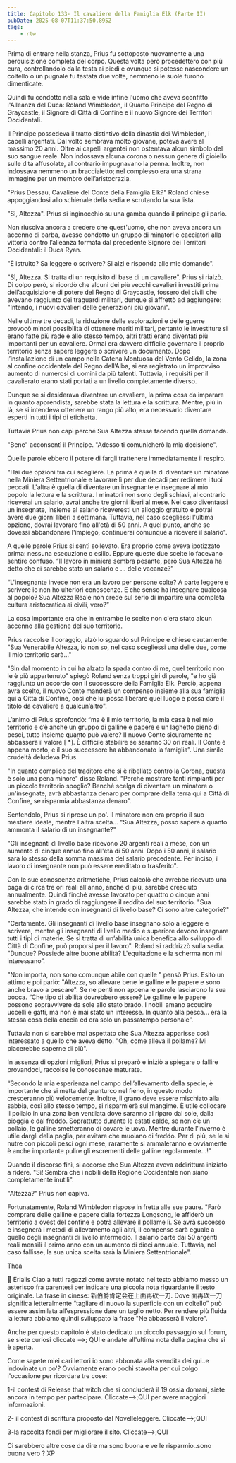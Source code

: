 ```yaml
---
title: Capitolo 133- Il cavaliere della Famiglia Elk (Parte II)
pubDate: 2025-08-07T11:37:50.895Z
tags:
    - rtw
---
```







Prima di entrare nella stanza, Prius fu sottoposto nuovamente a una perquisizione completa del corpo. Questa volta però procedettero con più cura, controllandolo dalla testa ai piedi e ovunque si potesse nascondere un coltello o un pugnale fu tastata due volte, nemmeno le suole furono dimenticate.


Quindi fu condotto nella sala e vide infine l'uomo che aveva sconfitto l'Alleanza del Duca: Roland Wimbledon, il Quarto Principe del Regno di Graycastle, il Signore di Città di Confine e il nuovo Signore dei Territori Occidentali.


Il Principe possedeva il tratto distintivo della dinastia dei Wimbledon, i capelli argentati. Dal volto sembrava molto giovane, poteva avere al massimo 20 anni. Oltre ai capelli argentei non ostentava alcun simbolo del suo sangue reale. Non indossava alcuna corona o nessun genere di gioiello sulle dita affusolate, al contrario impugnavano la penna. Inoltre, non indossava nemmeno un braccialetto; nel complesso era una strana immagine per un membro dell’aristocrazia.


"Prius Dessau, Cavaliere del Conte della Famiglia Elk?" Roland chiese appoggiandosi allo schienale della sedia e scrutando la sua lista.


"Sì, Altezza". Prius si inginocchiò su una gamba quando il principe gli parlò.


Non riusciva ancora a credere che quest'uomo, che non aveva ancora un accenno di barba, avesse condotto un gruppo di minatori e cacciatori alla vittoria contro l’alleanza formata dal precedente Signore dei Territori Occidentali: il Duca Ryan.


"È istruito? Sa leggere o scrivere? Si alzi e risponda alle mie domande".


"Sì, Altezza. Si tratta di un requisito di base di un cavaliere". Prius si rialzò. Di colpo però, si ricordò che alcuni dei più vecchi cavalieri investiti prima dell’acquisizione di potere del Regno di Graycastle, fossero dei civili che avevano raggiunto dei traguardi militari, dunque si affrettò ad aggiungere: "Intendo, i nuovi cavalieri delle generazioni più giovani".


Nelle ultime tre decadi, la riduzione delle esplorazioni e delle guerre provocò minori possibilità di ottenere meriti militari, pertanto le investiture si erano fatte più rade e allo stesso tempo, altri tratti erano diventati più importanti per un cavaliere.  Ormai era davvero difficile governare il proprio territorio senza sapere leggere o scrivere un documento.  Dopo l’installazione di un campo nella Catena Montuosa del Vento Gelido, la zona al confine occidentale del Regno dell’Alba, si era registrato un improvviso aumento di numerosi di uomini da più talenti. Tuttavia, i requisiti per il cavalierato erano stati portati a un livello completamente diverso.


Dunque se si desiderava diventare un cavaliere, la prima cosa da imparare in quanto apprendista, sarebbe stata la lettura e la scrittura. Mentre, più in là, se si intendeva ottenere un rango più alto, era necessario diventare esperti in tutti i tipi di etichetta.


Tuttavia Prius non capì perché Sua Altezza stesse facendo quella domanda.


"Bene" acconsentì il Principe. "Adesso ti comunicherò la mia decisione".


Quelle parole ebbero il potere di fargli trattenere immediatamente il respiro.


"Hai due opzioni tra cui scegliere. La prima è quella di diventare un minatore nella Miniera Settentrionale e lavorare lì per due decadi per redimere i tuoi peccati. L'altra è quella di diventare un insegnante e insegnare al mio popolo la lettura e la scrittura. I minatori non sono degli schiavi, al contrario riceverai un salario, avrai anche tre giorni liberi al mese. Nel caso diventassi un insegnate, insieme al salario riceveresti un alloggio gratuito e potrai avere due giorni liberi a settimana. Tuttavia, nel caso scegliessi l'ultima opzione, dovrai lavorare fino all'età di 50 anni. A quel punto, anche se dovessi abbandonare l'impiego, continuerai comunque a ricevere il salario".


A quelle parole Prius si sentì sollevato. Era proprio come aveva ipotizzato prima: nessuna esecuzione o esilio. Eppure queste due scelte lo facevano sentire confuso. “Il lavoro in miniera sembra pesante, però Sua Altezza ha detto che ci sarebbe stato un salario e … delle vacanze?”


“L'insegnante invece non era un lavoro per persone colte? A parte leggere e scrivere io non ho ulteriori conoscenze. E che senso ha insegnare qualcosa al popolo? Sua Altezza Reale non crede sul serio di impartire una completa cultura aristocratica ai civili, vero?”


La cosa importante era che in entrambe le scelte non c'era stato alcun accenno alla gestione del suo territorio.


Prius raccolse il coraggio, alzò lo sguardo sul Principe e chiese cautamente: "Sua Venerabile Altezza, io non so, nel caso scegliessi una delle due, come il mio territorio sarà..."


"Sin dal momento in cui ha alzato la spada contro di me, quel territorio non le è più appartenuto" spiegò Roland senza troppi giri di parole, "e ho già raggiunto un accordo con il successore della Famiglia Elk. Perciò, appena avrà scelto, il nuovo Conte manderà un compenso insieme alla sua famiglia qui a Città di Confine, così che lui possa liberare quel luogo e possa dare il titolo da cavaliere a qualcun’altro".


L’animo di Prius sprofondò: “ma è il mio territorio, la mia casa è nel mio territorio e c’è anche un gruppo di galline e papere e un laghetto pieno di pesci, tutto insieme quanto può valere? Il nuovo Conte sicuramente ne abbasserà il valore [ *]. È difficile stabilire se saranno 30 ori reali. Il Conte è appena morto, e il suo successore ha abbandonato la famiglia”. Una simile crudeltà deludeva Prius.


"In quanto complice del traditore che si è ribellato contro la Corona, questa è solo una pena minore" disse Roland. "Perché mostrare tanti rimpianti per un piccolo territorio spoglio? Benché scelga di diventare un minatore o un'insegnate, avrà abbastanza denaro per comprare della terra qui a Città di Confine, se risparmia abbastanza denaro".


Sentendolo, Prius si riprese un po'. Il minatore non era proprio il suo mestiere ideale, mentre l'altra scelta... "Sua Altezza, posso sapere a quanto ammonta il salario di un insegnante?"


"Gli insegnanti di livello base ricevono 20 argenti reali a mese, con un aumento di cinque annuo fino all'età di 50 anni. Dopo i 50 anni, il salario sarà lo stesso della somma massima del salario precedente. Per inciso, il lavoro di insegnante non può essere ereditato o trasferito".


Con le sue conoscenze aritmetiche, Prius calcolò che avrebbe ricevuto una paga di circa tre ori reali all'anno, anche di più, sarebbe cresciuto annualmente. Quindi finché avesse lavorato per quattro o cinque anni sarebbe stato in grado di raggiungere il reddito del suo territorio. "Sua Altezza, che intende con insegnanti di livello base? Ci sono altre categorie?"


"Certamente. Gli insegnanti di livello base insegnano solo a leggere e scrivere, mentre gli insegnanti di livello medio e superiore devono insegnare tutti i tipi di materie. Se si tratta di un’abilità unica benefica allo sviluppo di Città di Confine, può proporsi per il lavoro". Roland si raddrizzò sulla sedia. "Dunque? Possiede altre buone abilità? L'equitazione e la scherma non mi interessano”.


"Non importa, non sono comunque abile con quelle " pensò Prius. Esitò un attimo e poi parlò: "Altezza, so allevare bene le galline e le papere e sono anche bravo a pescare". Se ne pentì non appena le parole lasciarono la sua bocca. “Che tipo di abilità dovrebbero essere? Le galline e le papere possono sopravvivere da sole allo stato brado. I nobili amano accudire uccelli e gatti, ma non è mai stato un interesse. In quanto alla pesca… era la stessa cosa della caccia ed era solo un passatempo personale”.


Tuttavia non si sarebbe mai aspettato che Sua Altezza apparisse così interessato a quello che aveva detto. "Oh, come alleva il pollame? Mi piacerebbe saperne di più".


In assenza di opzioni migliori, Prius si preparò e iniziò a spiegare o fallire provandoci, raccolse le conoscenze maturate.


“Secondo la mia esperienza nel campo dell’allevamento della specie, è importante che si metta del granturco nel fieno, in questo modo cresceranno più velocemente. Inoltre, il grano deve essere mischiato alla sabbia, così allo stesso tempo, si risparmierà sul mangime. È utile collocare il pollaio in una zona ben ventilata dove saranno al riparo dal sole, dalla pioggia e dal freddo. Soprattutto durante le estati calde, se non c’è un pollaio, le galline smetteranno di covare le uova. Mentre durante l’inverno è utile dargli della paglia, per evitare che muoiano di freddo. Per di più, se le si nutre con piccoli pesci ogni mese, raramente si ammaleranno e ovviamente è anche importante pulire gli escrementi delle galline regolarmente…!”


Quando il discorso finì, si accorse che Sua Altezza aveva addirittura iniziato a ridere. "Sì! Sembra che i nobili della Regione Occidentale non siano completamente inutili".


"Altezza?" Prius non capiva.


Fortunatamente, Roland Wimbledon rispose in fretta alle sue paure. "Farò comprare delle galline e papere dalla fortezza Longsong, le affiderò un territorio a ovest del confine e potrà allevare il pollame lì. Se avrà successo e insegnerà i metodi di allevamento agli altri, il compenso sarà eguale a quello degli insegnanti di livello intermedio. Il salario parte dai 50 argenti reali mensili il primo anno con un aumento di dieci annuale. Tuttavia, nel caso fallisse, la sua unica scelta sarà la Miniera Settentrionale".


Thea






💬 Erialis Ciao a tutti ragazzi come avrete notato nel testo abbiamo messo un asterisco fra parentesi per indicare una piccola nota riguardante il testo originale. La frase in cinese: 新伯爵肯定会在上面再砍一刀. Dove 面再砍一刀 significa letteralmente “tagliare di nuovo la superficie con un coltello” può essere assimilata all’espressione dare un taglio netto. Per rendere più fluida la lettura abbiamo quindi sviluppato la frase "Ne abbasserà il valore".


 Anche per questo capitolo è stato dedicato un piccolo passaggio sul forum, se siete curiosi cliccate -->; QUI e andate all'ultima nota della pagina che si è aperta. 


Come sapete miei cari lettori io sono abbonata alla svendita dei qui..e indovinate un po'? Ovviamente erano pochi stavolta per cui colgo l'occasione per ricordare tre cose: 


1-il contest di Release that witch che si concluderà il 19 ossia domani, siete ancora in tempo per partecipare. Cliccate-->;QUI per avere maggiori informazioni. 


2- il contest di scrittura proposto dal Novelleleggere. Cliccate-->;QUI


 3-la raccolta fondi per migliorare il sito. Cliccate-->;QUI 


Ci sarebbero altre cose da dire ma sono buona e ve le risparmio..sono buona vero ? XP 
                                


                                



